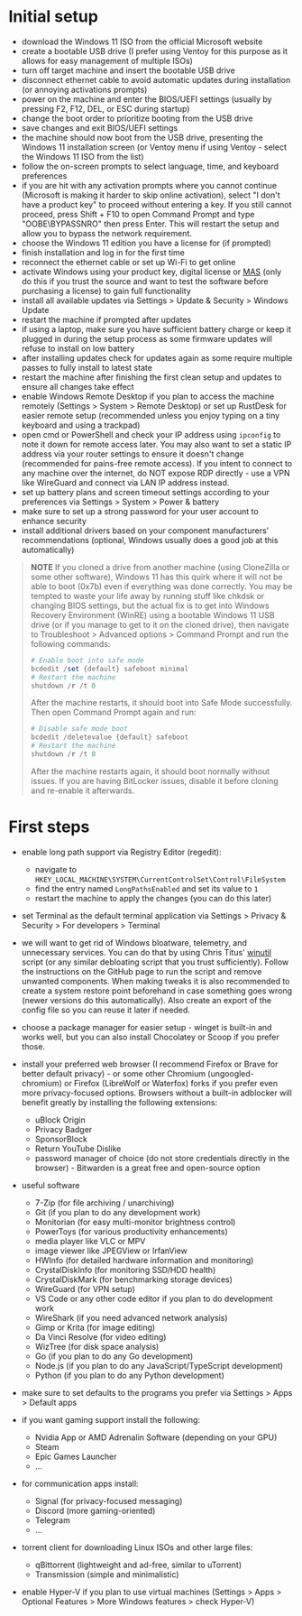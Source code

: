# Initial setup

- download the Windows 11 ISO from the official Microsoft website
- create a bootable USB drive (I prefer using Ventoy for this purpose as it allows for easy management of multiple ISOs)
- turn off target machine and insert the bootable USB drive
- disconnect ethernet cable to avoid automatic updates during installation (or annoying activations prompts)
- power on the machine and enter the BIOS/UEFI settings (usually by pressing F2, F12, DEL, or ESC during startup)
- change the boot order to prioritize booting from the USB drive
- save changes and exit BIOS/UEFI settings
- the machine should now boot from the USB drive, presenting the Windows 11 installation screen (or Ventoy menu if using Ventoy - select the Windows 11 ISO from the list)
- follow the on-screen prompts to select language, time, and keyboard preferences
- if you are hit with any activation prompts where you cannot continue (Microsoft is making it harder to skip online activation), select "I don't have a product key" to proceed without entering a key. If you still cannot proceed, press Shift + F10 to open Command Prompt and type "OOBE\BYPASSNRO" then press Enter. This will restart the setup and allow you to bypass the network requirement.
- choose the Windows 11 edition you have a license for (if prompted)
- finish installation and log in for the first time
- reconnect the ethernet cable or set up Wi-Fi to get online
- activate Windows using your product key, digital license or [MAS](https://massgrave.dev/) (only do this if you trust the source and want to test the software before purchasing a license) to gain full functionality
- install all available updates via Settings > Update & Security > Windows Update
- restart the machine if prompted after updates
- if using a laptop, make sure you have sufficient battery charge or keep it plugged in during the setup process as some firmware updates will refuse to install on low battery
- after installing updates check for updates again as some require multiple passes to fully install to latest state
- restart the machine after finishing the first clean setup and updates to ensure all changes take effect
- enable Windows Remote Desktop if you plan to access the machine remotely (Settings > System > Remote Desktop) or set up RustDesk for easier remote setup (recommended unless you enjoy typing on a tiny keyboard and using a trackpad)
- open cmd or PowerShell and check your IP address using `ipconfig` to note it down for remote access later. You may also want to set a static IP address via your router settings to ensure it doesn't change (recommended for pains-free remote access). If you intent to connect to any machine over the internet, do NOT expose RDP directly - use a VPN like WireGuard and connect via LAN IP address instead.
- set up battery plans and screen timeout settings according to your preferences via Settings > System > Power & battery
- make sure to set up a strong password for your user account to enhance security
- install additional drivers based on your component manufacturers' recommendations (optional, Windows usually does a good job at this automatically)

> **NOTE** If you cloned a drive from another machine (using CloneZilla or some other software), Windows 11 has this quirk where it will not be able to boot (0x7b) even if everything was done correctly. You may be tempted to waste your life away by running stuff like chkdsk or changing BIOS settings, but the actual fix is to get into Windows Recovery Environment (WinRE) using a bootable Windows 11 USB drive (or if you manage to get to it on the cloned drive), then navigate to Troubleshoot > Advanced options > Command Prompt and run the following commands:
>
> ```powershell
> # Enable boot into safe mode
> bcdedit /set {default} safeboot minimal
> # Restart the machine
> shutdown /r /t 0
> ```
>
> After the machine restarts, it should boot into Safe Mode successfully. Then open Command Prompt again and run:
>
> ```powershell
> # Disable safe mode boot
> bcdedit /deletevalue {default} safeboot
> # Restart the machine
> shutdown /r /t 0
> ```
>
> After the machine restarts again, it should boot normally without issues. If you are having BitLocker issues, disable it before cloning and re-enable it afterwards.

# First steps

- enable long path support via Registry Editor (regedit):
  - navigate to `HKEY_LOCAL_MACHINE\SYSTEM\CurrentControlSet\Control\FileSystem`
  - find the entry named `LongPathsEnabled` and set its value to `1`
  - restart the machine to apply the changes (you can do this later)
- set Terminal as the default terminal application via Settings > Privacy & Security > For developers > Terminal
- we will want to get rid of Windows bloatware, telemetry, and unnecessary services. You can do that by using Chris Titus' [winutil](https://github.com/ChrisTitusTech/winutil) script (or any similar debloating script that you trust sufficiently). Follow the instructions on the GitHub page to run the script and remove unwanted components. When making tweaks it is also recommended to create a system restore point beforehand in case something goes wrong (newer versions do this automatically). Also create an export of the config file so you can reuse it later if needed.
- choose a package manager for easier setup - winget is built-in and works well, but you can also install Chocolatey or Scoop if you prefer those.
- install your preferred web browser (I recommend Firefox or Brave for better default privacy) - or some other Chromium (ungoogled-chromium) or Firefox (LibreWolf or Waterfox) forks if you prefer even more privacy-focused options. Browsers without a built-in adblocker will benefit greatly by installing the following extensions:
  - uBlock Origin
  - Privacy Badger
  - SponsorBlock
  - Return YouTube Dislike
  - password manager of choice (do not store credentials directly in the browser) - Bitwarden is a great free and open-source option
- useful software

  - 7-Zip (for file archiving / unarchiving)
  - Git (if you plan to do any development work)
  - Monitorian (for easy multi-monitor brightness control)
  - PowerToys (for various productivity enhancements)
  - media player like VLC or MPV
  - image viewer like JPEGView or IrfanView
  - HWInfo (for detailed hardware information and monitoring)
  - CrystalDiskInfo (for monitoring SSD/HDD health)
  - CrystalDiskMark (for benchmarking storage devices)
  - WireGuard (for VPN setup)
  - VS Code or any other code editor if you plan to do development work
  - WireShark (if you need advanced network analysis)
  - Gimp or Krita (for image editing)
  - Da Vinci Resolve (for video editing)
  - WizTree (for disk space analysis)
  - Go (if you plan to do any Go development)
  - Node.js (if you plan to do any JavaScript/TypeScript development)
  - Python (if you plan to do any Python development)

- make sure to set defaults to the programs you prefer via Settings > Apps > Default apps
- if you want gaming support install the following:
  - Nvidia App or AMD Adrenalin Software (depending on your GPU)
  - Steam
  - Epic Games Launcher
  - ...
- for communication apps install:
  - Signal (for privacy-focused messaging)
  - Discord (more gaming-oriented)
  - Telegram
  - ...
- torrent client for downloading Linux ISOs and other large files:
  - qBittorrent (lightweight and ad-free, similar to uTorrent)
  - Transmission (simple and minimalistic)
- enable Hyper-V if you plan to use virtual machines (Settings > Apps > Optional Features > More Windows features > check Hyper-V)

